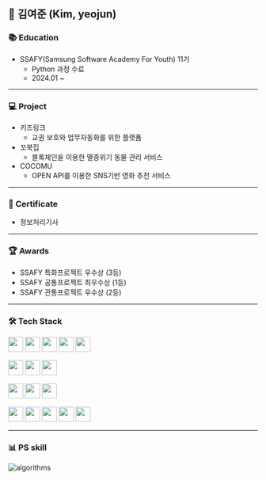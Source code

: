 ## 👋 김여준 (Kim, yeojun)

### 📚 Education
- SSAFY(Samsung Software Academy For Youth) 11기
  - Python 과정 수료
  - 2024.01 ~
 
---

### 💻 Project
- 키즈링크
  - 교권 보호와 업무자동화를 위한 플랫폼
- 꼬북집
  - 블록체인을 이용한 멸종위기 동물 관리 서비스
- COCOMU
  - OPEN API를 이용한 SNS기반 영화 추천 서비스

---

### 📄 Certificate
- 정보처리기사

---

### 🏆 Awards
- SSAFY 특화프로젝트 우수상 (3등)
- SSAFY 공통프로젝트 최우수상 (1등)
- SSAFY 관통프로젝트 우수상 (2등)

---
### 🛠 Tech Stack
<p>
  <img src="https://img.shields.io/badge/-Python-3776AB?logo=python&logoColor=white&style=for-the-badge" height="30"/>
  <img src="https://img.shields.io/badge/-Java-007396?logo=java&logoColor=white&style=for-the-badge" height="30"/>
  <img src="https://img.shields.io/badge/-Spring%20Boot-6DB33F?logo=springboot&logoColor=white&style=for-the-badge" height="30"/>
  <img src="https://img.shields.io/badge/-JPA-6DB33F?logo=hibernate&logoColor=white&style=for-the-badge" height="30"/>
  <img src="https://img.shields.io/badge/-MySQL-4479A1?logo=mysql&logoColor=white&style=for-the-badge" height="30"/>
</p>
<p>
  <img src="https://img.shields.io/badge/-JavaScript-F7DF1E?logo=javascript&logoColor=black&style=for-the-badge" height="30"/>
  <img src="https://img.shields.io/badge/-TypeScript-007ACC?logo=typescript&logoColor=white&style=for-the-badge" height="30"/>
  <img src="https://img.shields.io/badge/-React-61DAFB?logo=react&logoColor=black&style=for-the-badge" height="30"/>
</p>
<p>
  <img src="https://img.shields.io/badge/-Docker-2496ED?logo=docker&logoColor=white&style=for-the-badge" height="30"/>
  <img src="https://img.shields.io/badge/-EC2-FF9900?logo=amazon-aws&logoColor=white&style=for-the-badge" height="30"/>
  <img src="https://img.shields.io/badge/-Jenkins-D24939?logo=jenkins&logoColor=white&style=for-the-badge" height="30"/>
</p>
<p>
  <img src="https://img.shields.io/badge/-Git-F05032?logo=git&logoColor=white&style=for-the-badge" height="30"/>
  <img src="https://img.shields.io/badge/-GitHub-181717?logo=github&logoColor=white&style=for-the-badge" height="30"/>
  <img src="https://img.shields.io/badge/-Jira-0052CC?logo=jira&logoColor=white&style=for-the-badge" height="30"/>
  <img src="https://img.shields.io/badge/-Figma-F24E1E?logo=figma&logoColor=white&style=for-the-badge" height="30"/>
  <img src="https://img.shields.io/badge/-Notion-000000?logo=notion&logoColor=white&style=for-the-badge" height="30"/>
</p>

---
### 📊 PS skill
<img alt="algorithms" src="http://mazassumnida.wtf/api/generate_badge?boj=1202yjk"/>
